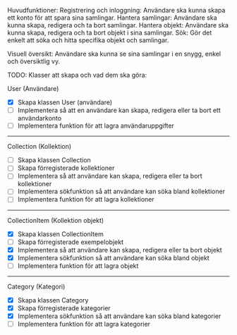 Huvudfunktioner:
Registrering och inloggning: Användare ska kunna skapa ett konto för att spara sina samlingar.
Hantera samlingar: Användare ska kunna skapa, redigera och ta bort samlingar.
Hantera objekt: Användare ska kunna skapa, redigera och ta bort objekt i sina samlingar.
Sök: Gör det enkelt att söka och hitta specifika objekt och samlingar.

Visuell översikt: Användare ska kunna se sina samlingar i en snygg, enkel och översiktlig vy.

TODO:
Klasser att skapa och vad dem ska göra:

User (Användare)
- [x] Skapa klassen User (användare)
- [ ] Implementera så att en användare kan skapa, redigera eller ta bort ett användarkonto
- [ ] Implementera funktion för att lagra användaruppgifter
----
Collection (Kollektion)
- [ ] Skapa klassen Collection
- [ ] Skapa förregisterade kollektioner
- [ ] Implementera så att användare kan skapa, redigera eller ta bort kollektioner
- [ ] Implementera sökfunktion så att användare kan söka bland kollektioner
- [ ] Implementera funktion för att lagra kollektioner
----
CollectionItem (Kollektion objekt)
- [x] Skapa klassen CollectionItem
- [ ] Skapa förregisterade exempelobjekt
- [x] Implementera så att användare kan skapa, redigera eller ta bort objekt
- [x] Implementera sökfunktion så att användare kan söka bland objekt
- [ ] Implementera funktion för att lagra objekt
----
Category (Kategori)
- [x] Skapa klassen Category
- [x] Skapa förregisterade kategorier
- [x] Implementera sökfunktion så att användare kan söka bland kategorier
- [ ] Implementera funktion för att lagra kategorier
